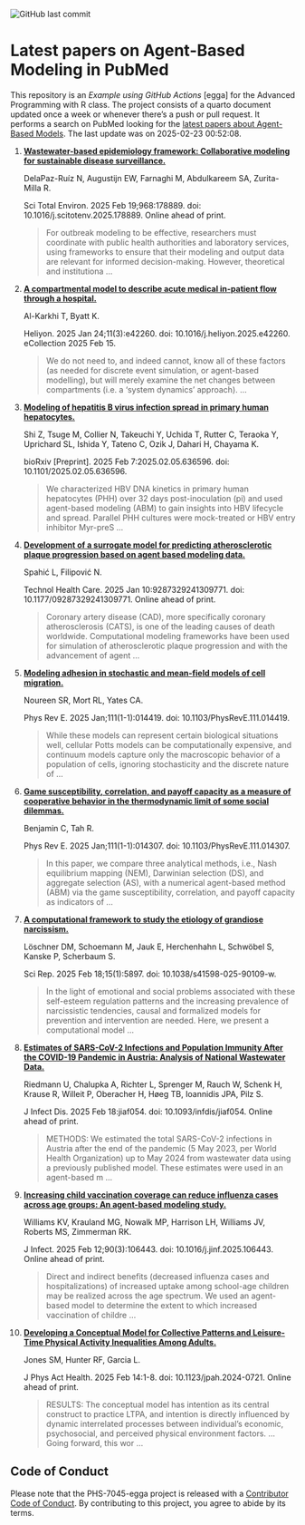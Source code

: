 ![GitHub last
commit](https://img.shields.io/github/last-commit/UofUEpiBio/PHS-7045-egga.png)

# Latest papers on Agent-Based Modeling in PubMed

This repository is an *Example using GitHub Actions* \[egga\] for the
Advanced Programming with R class. The project consists of a quarto
document updated once a week or whenever there’s a push or pull request.
It performs a search on PubMed looking for the <a
href="https://pubmed.ncbi.nlm.nih.gov/?term=agent-based+model&amp;sort=date"
target="_blank">latest papers about Agent-Based Models</a>. The last
update was on 2025-02-23 00:52:08.

<div class="cell">

</div>

1.  [**Wastewater-based epidemiology framework: Collaborative modeling
    for sustainable disease
    surveillance.**](https://pubmed.ncbi.nlm.nih.gov/39978063/)

    DelaPaz-Ruíz N, Augustijn EW, Farnaghi M, Abdulkareem SA,
    Zurita-Milla R.

    Sci Total Environ. 2025 Feb 19;968:178889. doi:
    10.1016/j.scitotenv.2025.178889. Online ahead of print.

    > For outbreak modeling to be effective, researchers must coordinate
    > with public health authorities and laboratory services, using
    > frameworks to ensure that their modeling and output data are
    > relevant for informed decision-making. However, theoretical and
    > institutiona …

2.  [**A compartmental model to describe acute medical in-patient flow
    through a hospital.**](https://pubmed.ncbi.nlm.nih.gov/39975828/)

    Al-Karkhi T, Byatt K.

    Heliyon. 2025 Jan 24;11(3):e42260. doi:
    10.1016/j.heliyon.2025.e42260. eCollection 2025 Feb 15.

    > We do not need to, and indeed cannot, know all of these factors
    > (as needed for discrete event simulation, or agent-based
    > modelling), but will merely examine the net changes between
    > compartments (i.e. a ‘system dynamics’ approach). …

3.  [**Modeling of hepatitis B virus infection spread in primary human
    hepatocytes.**](https://pubmed.ncbi.nlm.nih.gov/39975229/)

    Shi Z, Tsuge M, Collier N, Takeuchi Y, Uchida T, Rutter C, Teraoka
    Y, Uprichard SL, Ishida Y, Tateno C, Ozik J, Dahari H, Chayama K.

    bioRxiv \[Preprint\]. 2025 Feb 7:2025.02.05.636596. doi:
    10.1101/2025.02.05.636596.

    > We characterized HBV DNA kinetics in primary human hepatocytes
    > (PHH) over 32 days post-inoculation (pi) and used agent-based
    > modeling (ABM) to gain insights into HBV lifecycle and spread.
    > Parallel PHH cultures were mock-treated or HBV entry inhibitor
    > Myr-preS …

4.  [**Development of a surrogate model for predicting atherosclerotic
    plaque progression based on agent based modeling
    data.**](https://pubmed.ncbi.nlm.nih.gov/39973869/)

    Spahić L, Filipović N.

    Technol Health Care. 2025 Jan 10:9287329241309771. doi:
    10.1177/09287329241309771. Online ahead of print.

    > Coronary artery disease (CAD), more specifically coronary
    > atherosclerosis (CATS), is one of the leading causes of death
    > worldwide. Computational modeling frameworks have been used for
    > simulation of atherosclerotic plaque progression and with the
    > advancement of agent …

5.  [**Modeling adhesion in stochastic and mean-field models of cell
    migration.**](https://pubmed.ncbi.nlm.nih.gov/39972829/)

    Noureen SR, Mort RL, Yates CA.

    Phys Rev E. 2025 Jan;111(1-1):014419. doi:
    10.1103/PhysRevE.111.014419.

    > While these models can represent certain biological situations
    > well, cellular Potts models can be computationally expensive, and
    > continuum models capture only the macroscopic behavior of a
    > population of cells, ignoring stochasticity and the discrete
    > nature of …

6.  [**Game susceptibility, correlation, and payoff capacity as a
    measure of cooperative behavior in the thermodynamic limit of some
    social dilemmas.**](https://pubmed.ncbi.nlm.nih.gov/39972771/)

    Benjamin C, Tah R.

    Phys Rev E. 2025 Jan;111(1-1):014307. doi:
    10.1103/PhysRevE.111.014307.

    > In this paper, we compare three analytical methods, i.e., Nash
    > equilibrium mapping (NEM), Darwinian selection (DS), and aggregate
    > selection (AS), with a numerical agent-based method (ABM) via the
    > game susceptibility, correlation, and payoff capacity as
    > indicators of …

7.  [**A computational framework to study the etiology of grandiose
    narcissism.**](https://pubmed.ncbi.nlm.nih.gov/39966564/)

    Löschner DM, Schoemann M, Jauk E, Herchenhahn L, Schwöbel S, Kanske
    P, Scherbaum S.

    Sci Rep. 2025 Feb 18;15(1):5897. doi: 10.1038/s41598-025-90109-w.

    > In the light of emotional and social problems associated with
    > these self-esteem regulation patterns and the increasing
    > prevalence of narcissistic tendencies, causal and formalized
    > models for prevention and intervention are needed. Here, we
    > present a computational model …

8.  [**Estimates of SARS-CoV-2 Infections and Population Immunity After
    the COVID-19 Pandemic in Austria: Analysis of National Wastewater
    Data.**](https://pubmed.ncbi.nlm.nih.gov/39964838/)

    Riedmann U, Chalupka A, Richter L, Sprenger M, Rauch W, Schenk H,
    Krause R, Willeit P, Oberacher H, Høeg TB, Ioannidis JPA, Pilz S.

    J Infect Dis. 2025 Feb 18:jiaf054. doi: 10.1093/infdis/jiaf054.
    Online ahead of print.

    > METHODS: We estimated the total SARS-CoV-2 infections in Austria
    > after the end of the pandemic (5 May 2023, per World Health
    > Organization) up to May 2024 from wastewater data using a
    > previously published model. These estimates were used in an
    > agent-based m …

9.  [**Increasing child vaccination coverage can reduce influenza cases
    across age groups: An agent-based modeling
    study.**](https://pubmed.ncbi.nlm.nih.gov/39952478/)

    Williams KV, Krauland MG, Nowalk MP, Harrison LH, Williams JV,
    Roberts MS, Zimmerman RK.

    J Infect. 2025 Feb 12;90(3):106443. doi: 10.1016/j.jinf.2025.106443.
    Online ahead of print.

    > Direct and indirect benefits (decreased influenza cases and
    > hospitalizations) of increased uptake among school-age children
    > may be realized across the age spectrum. We used an agent-based
    > model to determine the extent to which increased vaccination of
    > childre …

10. [**Developing a Conceptual Model for Collective Patterns and
    Leisure-Time Physical Activity Inequalities Among
    Adults.**](https://pubmed.ncbi.nlm.nih.gov/39952255/)

    Jones SM, Hunter RF, Garcia L.

    J Phys Act Health. 2025 Feb 14:1-8. doi: 10.1123/jpah.2024-0721.
    Online ahead of print.

    > RESULTS: The conceptual model has intention as its central
    > construct to practice LTPA, and intention is directly influenced
    > by dynamic interrelated processes between individual’s economic,
    > psychosocial, and perceived physical environment factors. …Going
    > forward, this wor …

## Code of Conduct

Please note that the PHS-7045-egga project is released with a
[Contributor Code of
Conduct](https://contributor-covenant.org/version/2/1/CODE_OF_CONDUCT.html).
By contributing to this project, you agree to abide by its terms.
